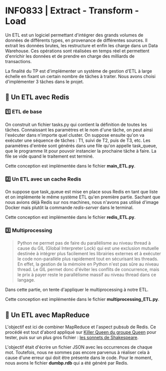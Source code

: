 # INFO833 | Extract - Transform - Load


Un ETL est un logiciel permettant d'intégrer des grands volumes de données de différents types, en provenance de différentes sources. Il extrait les données brutes, les restructure et enfin les charge dans un Data Warehouse. Ces opérations sont réalisées en temps réel et permettent d'enrichir les données et de prendre en charge des milliards de transactions.

La finalité du TP est d'implémenter un système de gestion d'ETL à large échelle en fixant un certain nombre de tâches à traiter. Nous avons choisi d'implémenter 3 tâches dans le projet.

## 💭 Un ETL avec Redis
### 1️⃣ ETL de base
On construit un fichier tasks.py qui contient la définition de toutes les tâches. Connaissant les paramètres et le nom d'une tâche, on peut ainsi l'exécuter dans n'importe quel cluster. On suppose ensuite qu'on va exécuter une séquence de tâches : T1, suivi de T2, puis de T3, etc. Les paramètres d'entrée sont générés dans une file qu'on appelle task_queue, que le programme lit pour pouvoir instancier la prochaine tâche à faire. La file se vide quand le traitement est terminé.

Cette conception est implémentée dans le fichier **main_ETL.py**. 

### 2️⃣ Un ETL avec un cache Redis
On suppose que task_queue est mise en place sous Redis en tant que liste et on implémente le même système ETL qu'en première partie.
Sachant que nous avions déjà Redis sur nos machines, nous n'avons pas utilisé d'image Docker mais plutôt la commande *redis-server* dans le terminal.

Cette conception est implémentée dans le fichier **redis_ETL.py**.

### 3️⃣ Multiprocessing
> Python ne permet pas de faire du parallélisme au niveau thread à cause du GIL (Global Interpreter Lock) qui est une exclusion mutuelle destinée à intégrer plus facilement les librairies externes et à exécuter le code non-parallèle plus rapidement tout en sécurisant les threads. En effet, la gestion de la mémoire en Python n'est pas sûre au niveau thread. Le GIL permet donc d'éviter les conflits de concurrence, mais le prix à payer reste le parallélisme massif au niveau thread dans ce langage.

Dans cette partie, on tente d'appliquer le multiprocessing à notre ETL.

Cette conception est implémentée dans le fichier **multiprocessing_ETL.py**.

## 🧶 Un ETL avec MapReduce
L'objectif est ici de combiner MapReduce et l'aspect pubsub de Redis. Ce procédé est tout d'abord appliqué sur [Killer Queen du groupe Queen](https://raw.githubusercontent.com/christelle101/INFO833_ETL/main/MapReduce/tst.txt?token=GHSAT0AAAAAABROFS3BDP66ZKIUA2IXSN7QYUIAFCQ) pour tester, puis sur un plus gros fichier : [les sonnets de Shakespeare](https://raw.githubusercontent.com/christelle101/INFO833_ETL/main/MapReduce/t8.shakespeare.txt?token=GHSAT0AAAAAABROFS3AYLLUP7DPBEWPJPJOYUIAF6A).

L'objectif était d'écrire un fichier JSON avec les occurrences de chaque mot. Toutefois, nous ne sommes pas encore parvenus à réaliser cela à cause d'une erreur qui doit être présente dans le code. Pour le moment, nous avons le fichier **dumbp.rdb** qui a été généré par Redis.